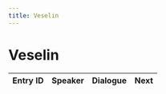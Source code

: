 ```yaml
---
title: Veselin
---
```


# Veselin


| Entry ID | Speaker | Dialogue | Next |
| :------- | :------ | :------- | :------------ |
